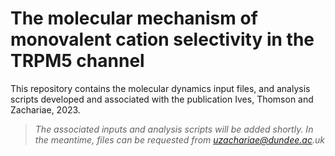 # The molecular mechanism of monovalent cation selectivity in the TRPM5 channel

This repository contains the molecular dynamics input files, and analysis scripts developed and associated with the publication Ives, Thomson and Zachariae, 2023.

> _The associated inputs and analysis scripts will be added shortly. In the meantime, files can be requested from uzachariae@dundee.ac.uk_

